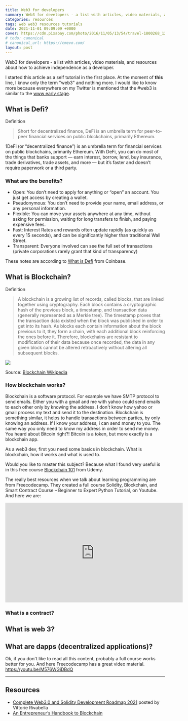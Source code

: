 ```yaml
---
title: Web3 for developers
summary: Web3 for developers - a list with articles, video materials, and resources about how to achieve independence as a developer
categories: resources
tags: web web3 resources tutorials
date: 2021-11-01 09:09:09 +0000
cover: https://cdn.pixabay.com/photo/2016/11/05/13/54/travel-1800268_1280.jpg
# todo: canonical
# canonical_url: https://cmevo.com/
layout: post
---
```


Web3 for developers - a list with articles, video materials, and resources about how to achieve independence as a developer.

I started this article as a self tutorial in the first place. At the moment of **this** line, I know only the term "web3" and nothing more. I would like to know more because everywhere on my Twitter is mentioned that the #web3 is similar to the [www early stage](https://webfoundation.org/about/vision/history-of-the-web/).


## What is Defi?

Definition

> Short for decentralized finance, DeFi is an umbrella term for peer-to-peer financial services on public blockchains, primarily Ethereum.

1DeFi (or “decentralized finance”) is an umbrella term for financial services on public blockchains, primarily Ethereum. With DeFi, you can do most of the things that banks support — earn interest, borrow, lend, buy insurance, trade derivatives, trade assets, and more — but it’s faster and doesn’t require paperwork or a third party. 

### What are the benefits?

- Open: You don’t need to apply for anything or “open” an account. You just get access by creating a wallet.
- Pseudonymous: You don’t need to provide your name, email address, or any personal information.
- Flexible: You can move your assets anywhere at any time, without asking for permission, waiting for long transfers to finish, and paying expensive fees.
- Fast: Interest Rates and rewards often update rapidly (as quickly as every 15 seconds), and can be significantly higher than traditional Wall Street.
- Transparent: Everyone involved can see the full set of transactions (private corporations rarely grant that kind of transparency)

These notes are according to [What is Defi](https://www.coinbase.com/learn/crypto-basics/what-is-defi) from Coinbase.

## What is Blockchain?

Definition

> A blockchain is a growing list of records, called blocks, that are linked together using cryptography. Each block contains a cryptographic hash of the previous block, a timestamp, and transaction data (generally represented as a Merkle tree). The timestamp proves that the transaction data existed when the block was published in order to get into its hash. As blocks each contain information about the block previous to it, they form a chain, with each additional block reinforcing the ones before it. Therefore, blockchains are resistant to modification of their data because once recorded, the data in any given block cannot be altered retroactively without altering all subsequent blocks.

<img src="https://upload.wikimedia.org/wikipedia/commons/thumb/5/55/Bitcoin_Block_Data.svg/1024px-Bitcoin_Block_Data.svg.png" />

Source: <a href="https://en.wikipedia.org/wiki/Blockchain" target="_blank">Blockchain Wikipedia</a>

### How blockchain works?

Blockchain is a software protocol. For example we have SMTP protocol to send emails. Either you with a gmail and me with yahoo could send emails to each other only by knowing the address. I don't know how yahoo or gmail process my text and send it to the destination. Blockchain is something similar, it helps to handle transactions between parties, by only knowing an address. If I know your address, i can send money to you. The same way you only need to know my address in order to send me money. You heard about Bitcoin right?! Bitcoin is a token, but more exactly is a blockchain app.

As a web3 dev, first you need some basics in blockchain. What is blockchain, how it works and what is used to.

Would you like to master this subject? Because what I found very useful is in this free course <a href="https://www.udemy.com/course/blockchain-theory-101/" target="_blank">Blockchain 101</a> from Udemy.

The really best resources when we talk about learning programming are from Freecodecamp. They created a full course Solidity, Blockchain, and Smart Contract Course – Beginner to Expert Python Tutorial, on Youtube. And here we are:

<iframe width="560" height="315" src="https://www.youtube-nocookie.com/embed/M576WGiDBdQ" title="YouTube video player" frameborder="0" allow="accelerometer; autoplay; clipboard-write; encrypted-media; gyroscope; picture-in-picture" allowfullscreen></iframe>


### What is a contract?

## What is web 3?

## What are dapps (decentralized applications)?


Ok, if you don't like to read all this content, probably a full course works better for you. And here Freecodecamp has a great video material. https://youtu.be/M576WGiDBdQ

<hr>

## Resources
- <a href="https://vitto.cc/web3-and-solidity-smart-contracts-development-roadmap/" target="_blank">Complete Web3.0 and Solidity Development Roadmap 2021</a> posted by Vittorie Rivabella
- <a href="https://appinventiv.com/guide/blockchain-guide-for-entrepreneurs/" target="_blank">An Entrepreneur’s Handbook to Blockchain</a>
